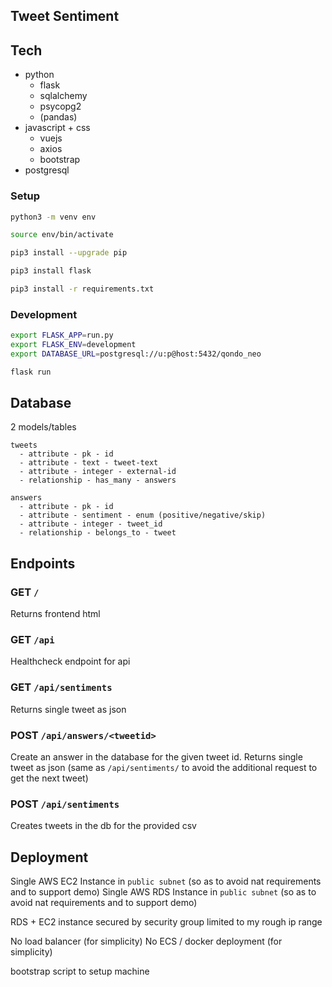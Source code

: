 Tweet Sentiment
---

## Tech

- python
  - flask
  - sqlalchemy
  - psycopg2
  - (pandas)
- javascript + css
  - vuejs
  - axios
  - bootstrap
- postgresql

### Setup

```bash
python3 -m venv env
```

```bash
source env/bin/activate
```

```bash
pip3 install --upgrade pip
```

```bash
pip3 install flask
```

```bash
pip3 install -r requirements.txt
```

### Development

```bash
export FLASK_APP=run.py
export FLASK_ENV=development
export DATABASE_URL=postgresql://u:p@host:5432/qondo_neo
```

```bash
flask run
```

## Database

2 models/tables

```
tweets
  - attribute - pk - id
  - attribute - text - tweet-text
  - attribute - integer - external-id
  - relationship - has_many - answers
```

```
answers
  - attribute - pk - id
  - attribute - sentiment - enum (positive/negative/skip)
  - attribute - integer - tweet_id
  - relationship - belongs_to - tweet
```

## Endpoints

### GET `/`

Returns frontend html

### GET `/api`

Healthcheck endpoint for api

### GET `/api/sentiments`

Returns single tweet as json

### POST `/api/answers/<tweetid>`

Create an answer in the database for the given tweet id.
Returns single tweet as json (same as `/api/sentiments/` to avoid the additional request to get the next tweet)

### POST `/api/sentiments`

Creates tweets in the db for the provided csv

## Deployment

Single AWS EC2 Instance in `public subnet` (so as to avoid nat requirements and to support demo)
Single AWS RDS Instance in `public subnet` (so as to avoid nat requirements and to support demo)

RDS + EC2 instance secured by security group limited to my rough ip range

No load balancer (for simplicity)
No ECS / docker deployment (for simplicity)

bootstrap script to setup machine
